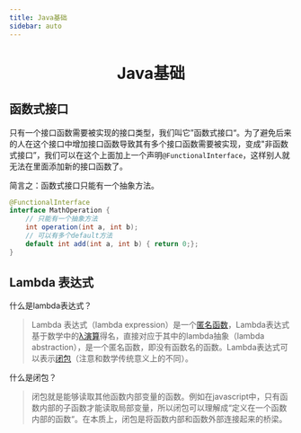 ```yaml
---
title: Java基础
sidebar: auto
---
```


<h1 align='center'>Java基础</h1>

## 函数式接口

只有一个接口函数需要被实现的接口类型，我们叫它”函数式接口“。为了避免后来的人在这个接口中增加接口函数导致其有多个接口函数需要被实现，变成"非函数式接口”，我们可以在这个上面加上一个声明`@FunctionalInterface`，这样别人就无法在里面添加新的接口函数了。

简言之：函数式接口只能有一个抽象方法。

```java
@FunctionalInterface
interface MathOperation {
    // 只能有一个抽象方法
    int operation(int a, int b);
    // 可以有多个default方法
    default int add(int a, int b) { return 0;};
}
```

## Lambda 表达式

什么是lambda表达式？

> Lambda 表达式（lambda expression）是一个[匿名函数](https://baike.baidu.com/item/匿名函数/4337265)，Lambda表达式基于数学中的[λ演算](https://baike.baidu.com/item/λ演算)得名，直接对应于其中的lambda抽象（lambda abstraction），是一个匿名函数，即没有函数名的函数。Lambda表达式可以表示[闭包](https://baike.baidu.com/item/闭包/10908873)（注意和数学传统意义上的不同）。

什么是闭包？

> 闭包就是能够读取其他函数内部变量的函数。例如在javascript中，只有函数内部的子函数才能读取局部变量，所以闭包可以理解成“定义在一个函数内部的函数“。在本质上，闭包是将函数内部和函数外部连接起来的桥梁。

